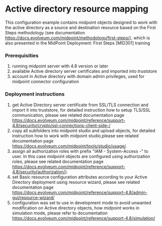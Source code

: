 # **Active directory resource mapping**
This configuration example contains midpoint objects designed to work with the active directory as a source and destination resource based on the First Steps methodology (see documentation https://docs.evolveum.com/midpoint/methodology/first-steps/), which is also presented in the MidPoint Deployment: First Steps [MID301] training
### Prerequisities
1. running midpoint server with 4.8 version or later
2. available Active directory server certificates and imported into truststore
3. account in Active directory with domain admin privileges, used for midpoint connector configuration

### Deployment instructions

1. get Active Directory server certificate from SSL/TLS connection and import it into truststore, for detailed instruction how to setup TLS/SSL communication, please see related documentation page https://docs.evolveum.com/midpoint/reference/support-4.8/security/crypto/ssl-connections-client-side-/
2. copy all subfolders into midpoint studio and upload objects, for detailed instruction how to work with midpoint studio,please see related documentation page https://docs.evolveum.com/midpoint/tools/studio/usage/.
3. assign all authorization roles with prefix "IAM - System-Access -" to user. In this case midpoint objects are configured using authorization roles,  please see related documentation page  https://docs.evolveum.com/midpoint/reference/support-4.8/security/authorization/).
4. set Basic resource configuration attributes according to your Active Directory deployment using resource wizard, please see related documentation page https://docs.evolveum.com/midpoint/reference/support-4.8/admin-gui/resource-wizard/
5. configuration was set to use in development mode to avoid unwanted modification on Active directory objects, how midpoint works in simulation mode, please refer to documentation https://docs.evolveum.com/midpoint/reference/support-4.8/simulation/
